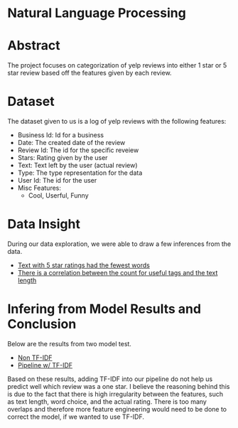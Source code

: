# Natural Language Processing

# Abstract

The project focuses on categorization of yelp reviews into either 1 star or 5 star review based off the features given by each review.

# Dataset

The dataset given to us is a log of yelp reviews with the following features:

- Business Id: Id for a business
- Date: The created date of the review
- Review Id: The id for the specific reveiew
- Stars: Rating given by the user
- Text: Text left by the user (actual review)
- Type: The type representation for the data
- User Id: The id for the user
- Misc Features:
  - Cool, Userful, Funny

# Data Insight

During our data exploration, we were able to draw a few inferences from the data.

- [Text with 5 star ratings had the fewest words](./textLength.png)
- [There is a correlation between the count for useful tags and the text length](./Heatmap.png)

# Infering from Model Results and Conclusion

Below are the results from two model test.

- [Non TF-IDF](./non_tfidf_classification_report.txt)
- [Pipeline w/ TF-IDF](./tfidf_classification_report.txt)

Based on these results, adding TF-IDF into our pipeline do not help us predict well which review was a one star. I believe the reasoning behind this is due to the fact that there is high irregularity between the features, such as text length, word choice, and the actual rating. There is too many overlaps and therefore more feature engineering would need to be done to correct the model, if we wanted to use TF-IDF.
